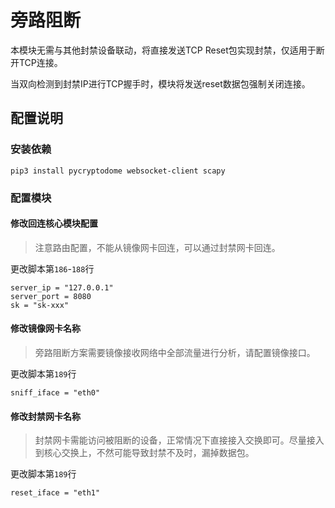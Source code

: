 # 旁路阻断

本模块无需与其他封禁设备联动，将直接发送TCP Reset包实现封禁，仅适用于断开TCP连接。

当双向检测到封禁IP进行TCP握手时，模块将发送reset数据包强制关闭连接。

## 

## 配置说明

### 安装依赖

```
pip3 install pycryptodome websocket-client scapy
```

### 配置模块

#### 修改回连核心模块配置

> 注意路由配置，不能从镜像网卡回连，可以通过封禁网卡回连。

更改脚本第`186`-`188`行

```
server_ip = "127.0.0.1"
server_port = 8080
sk = "sk-xxx"
```

#### 修改镜像网卡名称

> 旁路阻断方案需要镜像接收网络中全部流量进行分析，请配置镜像接口。

更改脚本第`189`行

```
sniff_iface = "eth0"
```

#### 修改封禁网卡名称

> 封禁网卡需能访问被阻断的设备，正常情况下直接接入交换即可。尽量接入到核心交换上，不然可能导致封禁不及时，漏掉数据包。

更改脚本第`189`行

```
reset_iface = "eth1"
```

